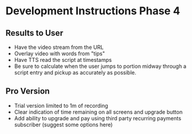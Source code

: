 # Development Instructions Phase 4

## Results to User
* Have the video stream from the URL
* Overlay video with words from "tips"
* Have TTS read the script at timestamps
* Be sure to calculate when the user jumps to portion midway through a script entry and pickup as accurately as possible.

## Pro Version 
* Trial version limited to 1m of recording
* Clear indication of time remaining on all screens and upgrade button
* Add ability to upgrade and pay using third party recurring payments subscriber (suggest some options here)


